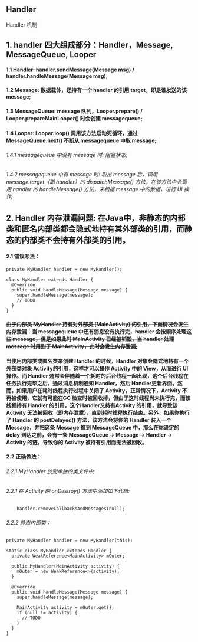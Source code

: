 ## Handler
Handler 机制

## 1. handler 四大组成部分：Handler，Message, MessageQueue, Looper

#### 1.1 Handler: handler.sendMessage(Message msg) / handler.handleMessage(Message msg);
#### 1.2 Message: 数据载体，还持有一个 handler 的引用 target，即是谁发送的该 message;
#### 1.3 MessageQueue: message 队列，Looper.prepare() / Looper.prepareMainLooper() 时会创建 messagequeue;
#### 1.4 Looper: Looper.loop() 调用该方法启动死循环，通过 MessageQueue.next() 不断从 messagequeue 中取 message;

###### 1.4.1 messagequeue 中没有 message 时: 阻塞状态;
###### 1.4.2 messagequeue 中有 message 时: 取出 message 后，调用 message.target（即 handler）的 dispatchMessage() 方法，在该方法中会调用 handler 的 handleMessage() 方法，来根据 message 中的数据，进行 UI 操作;

## 2. Handler 内存泄漏问题: 在Java中，非静态的内部类和匿名内部类都会隐式地持有其外部类的引用，而静态的内部类不会持有外部类的引用。

#### 2.1 错误写法：

    private MyHandler handler = new MyHandler();

    class MyHandler extends Handler {
      @Override
      public void handleMessage(Message message) {
        super.handleMessage(message);
        // TODO
      }
    }

#### ~~由于内部类 MyHandler 持有对外部类 (MainActivity) 的引用，下面情况会发生内存泄漏：当 messagequeue 中还有消息没有执行完，handler 会按顺序处理这些 message，但是如果此时 MainActivity 已经被销毁，当 handler 处理 message 时用到了 MainActivity，此时会发生内存泄漏;~~
#### 当使用内部类或匿名类来创建 Handler 的时候，Handler 对象会隐式地持有一个外部类对象 Activity的引用，这样才可以操作 Activity 中的 View，从而进行 UI 操作。而 Handler 通常会伴随着一个耗时的后台线程一起出现，这个后台线程在任务执行完毕之后，通过消息机制通知 Handler，然后 Handler更新界面。然而，如果用户在耗时线程执行过程中关闭了 Activity，正常情况下，Activity 不再被使用，它就有可能在GC 检查时被回收掉，但由于这时线程尚未执行完，而该线程持有 Handler 的引用，这个Handler又持有Activity 的引用，就导致该 Activity 无法被回收（即内存泄露），直到耗时线程执行结束。另外，如果你执行了 Handler 的 postDelayed() 方法，该方法会将你的 Handler 装入一个 Message，并把这条 Message 推到 MessageQueue 中，那么在你设定的 delay 到达之前，会有一条 MessageQueue -> Message -> Handler -> Activity 的链，导致你的 Activity 被持有引用而无法被回收。

#### 2.2 正确做法：

###### 2.2.1 MyHandler 放到单独的类文件中;
###### 2.2.1 在 Activity 的 onDestroy() 方法中添加如下代码:
        handler.removeCallbacksAndMessages(null);
###### 2.2.2 静态内部类：

    private MyHandler handler = new MyHandler(this);

    static class MyHandler extends Handler {
      private WeakReference<MainActivity> mOuter;

      public MyHandler(MainActivity activity) {
        mOuter = new WeakReference<>(activity);
      }

      @Override
      public void handleMessage(Message message) {
        super.handleMessage(message);

        MainActivity activity = mOuter.get();
        if (null != activity) {
          // TODO
        }
      }
    }
